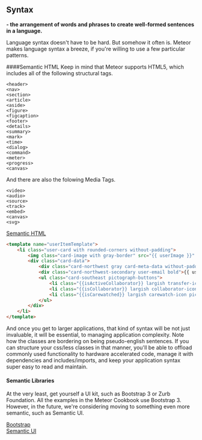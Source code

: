 ## Syntax  
**- the arrangement of words and phrases to create well-formed sentences in a language.**    

Language syntax doesn't have to be hard.  But somehow it often is.  Meteor makes language syntax a breeze, if you're willing to use a few particular patterns.  

####Semantic HTML
Keep in mind that Meteor supports HTML5, which includes all of the following structural tags.  

    <header>
    <nav>
    <section>
    <article>
    <aside>
    <figure>
    <figcaption>
    <footer>
    <details>
    <summary>
    <mark>
    <time>
    <dialog>
    <command>
    <meter>
    <progress>
    <canvas>
    
And there are also the folowing Media Tags.
    
    <video>
    <audio>
    <source>
    <track>
    <embed>
    <canvas>
    <svg>
    
[Semantic HTML](http://www.w3schools.com/html/html5_semantic_elements.asp)




````html
<template name="userItemTemplate">
    <li class="user-card with rounded-corners without-padding">
        <img class="card-image with gray-border" src="{{ userImage }}" />
        <div class="card-data">
            <div class="card-northwest gray card-meta-data without-padding barcode">*{{ _id }}*</div>
            <div class="card-northwest-secondary user-email bold">{{ userName }}</div>
            <ul class="card-southeast pictograph-buttons">
                <li class="{{isActiveCollaborator}} largish transfer-icon pictograph">o</li>
                <li class="{{isCollaborator}} largish collaborator-icon pictograph">a</li>
                <li class="{{isCarewatched}} largish carewatch-icon pictograph">j</li>
            </ul>
        </div>
    </li>
</template>
````

And once you get to larger applications, that kind of syntax will be not just invaluable, it will be essential, to managing application complexity.  Note how the classes are bordering on being pseudo-english sentences.  If you can structure your css/less classes in that manner, you'll be able to offload commonly used functionality to hardware accelerated code, manage it with dependencies and includes/imports, and keep your application syntax super easy to read and maintain.   


#### Semantic Libraries  
At the very least, get yourself a UI kit, such as Bootstrap 3 or Zurb Foundation.  All the examples in the Meteor Cookbook use Bootstrap 3.  However, in the future, we're considering moving to something even more semantic, such as Semantic UI.  

[Bootstrap](http://getbootstrap.com/)  
[Semantic UI](http://semantic-ui.com/)  

